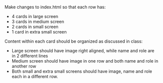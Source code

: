 Make changes to index.html so that each row has:
- 4 cards in large screen
- 3 cards in medium screen
- 2 cards in small screen
- 1 card in extra small screen

Content within each card should be organized as discussed in class:
- Large screen should have image right aligned, while name and role are in 2 different lines
- Medium screen should have image in one row and both name and role in another row
- Both small and extra small screens should have image, name and role each in a different row.
